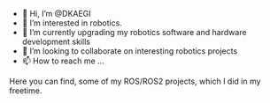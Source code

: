 - 👋 Hi, I’m @DKAEGI
- 👀 I’m interested in robotics. 
- 🌱 I’m currently upgrading my robotics software and hardware development skills
- 💞️ I’m looking to collaborate on interesting robotics projects
- 📫 How to reach me ...

Here you can find, some of my ROS/ROS2 projects, which I did in my freetime. 
<!---
DKAEGI/DKAEGI is a ✨ special ✨ repository because its `README.md` (this file) appears on your GitHub profile.
You can click the Preview link to take a look at your changes.
--->
